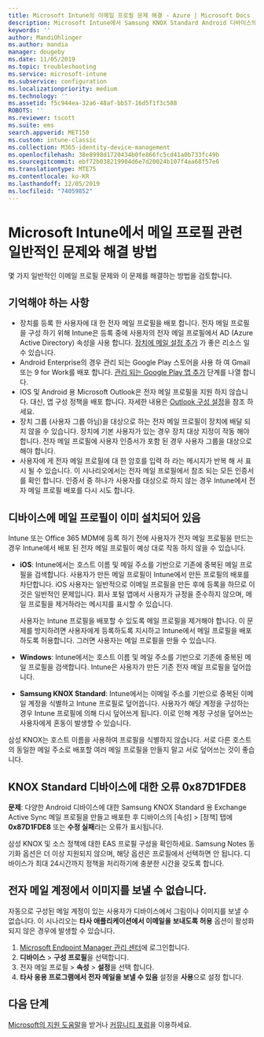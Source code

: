 ```yaml
---
title: Microsoft Intune의 이메일 프로필 문제 해결 - Azure | Microsoft Docs
description: Microsoft Intune에서 Samsung KNOX Standard Android 디바이스의 중복된 메일 프로필과 오류 등 일반적인 문제와 해결 방법을 확인하세요.
keywords: ''
author: MandiOhlinger
ms.author: mandia
manager: dougeby
ms.date: 11/05/2019
ms.topic: troubleshooting
ms.service: microsoft-intune
ms.subservice: configuration
ms.localizationpriority: medium
ms.technology: ''
ms.assetid: f5c944ea-32a6-48af-bb57-16d5f1f3c588
ROBOTS: ''
ms.reviewer: tscott
ms.suite: ems
search.appverid: MET150
ms.custom: intune-classic
ms.collection: M365-identity-device-management
ms.openlocfilehash: 38e8998d1720434b0fe866fc5cd41a0b733fc49b
ms.sourcegitcommit: ebf72b038219904d6e7d20024b107f4aa68f57e6
ms.translationtype: MTE75
ms.contentlocale: ko-KR
ms.lasthandoff: 12/05/2019
ms.locfileid: "74059852"
---
```

# <a name="common-issues-and-resolutions-with-email-profiles-in-microsoft-intune"></a>Microsoft Intune에서 메일 프로필 관련 일반적인 문제와 해결 방법

몇 가지 일반적인 이메일 프로필 문제와 이 문제를 해결하는 방법을 검토합니다.

## <a name="what-you-need-to-know"></a>기억해야 하는 사항

- 장치를 등록 한 사용자에 대 한 전자 메일 프로필을 배포 합니다. 전자 메일 프로필을 구성 하기 위해 Intune은 등록 중에 사용자의 전자 메일 프로필에서 AD (Azure Active Directory) 속성을 사용 합니다. [장치에 메일 설정 추가](email-settings-configure.md) 가 좋은 리소스 일 수 있습니다.
- Android Enterprise의 경우 관리 되는 Google Play 스토어을 사용 하 여 Gmail 또는 9 for Work를 배포 합니다. [관리 되는 Google Play 앱 추가](../apps/apps-add-android-for-work.md) 단계를 나열 합니다.
- IOS 및 Android 용 Microsoft Outlook은 전자 메일 프로필을 지원 하지 않습니다. 대신, 앱 구성 정책을 배포 합니다. 자세한 내용은 [Outlook 구성 설정](../apps/app-configuration-policies-outlook.md)을 참조 하세요.
- 장치 그룹 (사용자 그룹 아님)을 대상으로 하는 전자 메일 프로필이 장치에 배달 되지 않을 수 있습니다. 장치에 기본 사용자가 있는 경우 장치 대상 지정이 작동 해야 합니다. 전자 메일 프로필에 사용자 인증서가 포함 된 경우 사용자 그룹을 대상으로 해야 합니다.
- 사용자에 게 전자 메일 프로필에 대 한 암호를 입력 하 라는 메시지가 반복 해 서 표시 될 수 있습니다. 이 시나리오에서는 전자 메일 프로필에서 참조 되는 모든 인증서를 확인 합니다. 인증서 중 하나가 사용자를 대상으로 하지 않는 경우 Intune에서 전자 메일 프로필 배포를 다시 시도 합니다.

## <a name="device-already-has-an-email-profile-installed"></a>디바이스에 메일 프로필이 이미 설치되어 있음

Intune 또는 Office 365 MDM에 등록 하기 전에 사용자가 전자 메일 프로필을 만드는 경우 Intune에서 배포 된 전자 메일 프로필이 예상 대로 작동 하지 않을 수 있습니다.

- **iOS**: Intune에서는 호스트 이름 및 메일 주소를 기반으로 기존에 중복된 메일 프로필을 검색합니다. 사용자가 만든 메일 프로필이 Intune에서 만든 프로필의 배포를 차단합니다. iOS 사용자는 일반적으로 이메일 프로필을 만든 후에 등록을 하므로 이것은 일반적인 문제입니다. 회사 포털 앱에서 사용자가 규정을 준수하지 않으며, 메일 프로필을 제거하라는 메시지를 표시할 수 있습니다.

  사용자는 Intune 프로필을 배포할 수 있도록 메일 프로필을 제거해야 합니다. 이 문제를 방지하려면 사용자에게 등록하도록 지시하고 Intune에서 메일 프로필을 배포하도록 허용합니다. 그러면 사용자는 메일 프로필을 만들 수 있습니다.

- **Windows**: Intune에서는 호스트 이름 및 메일 주소를 기반으로 기존에 중복된 메일 프로필을 검색합니다. Intune은 사용자가 만든 기존 전자 메일 프로필을 덮어씁니다.

- **Samsung KNOX Standard**: Intune에서는 이메일 주소를 기반으로 중복된 이메일 계정을 식별하고 Intune 프로필로 덮어씁니다. 사용자가 해당 계정을 구성하는 경우 Intune 프로필에 의해 다시 덮어쓰게 됩니다. 이로 인해 계정 구성을 덮어쓰는 사용자에게 혼동이 발생할 수 있습니다.

삼성 KNOX는 호스트 이름을 사용하여 프로필을 식별하지 않습니다. 서로 다른 호스트의 동일한 메일 주소로 배포할 여러 메일 프로필을 만들지 말고 서로 덮어쓰는 것이 좋습니다.

## <a name="error-0x87d1fde8-for-knox-standard-device"></a>KNOX Standard 디바이스에 대한 오류 0x87D1FDE8

**문제**: 다양한 Android 디바이스에 대한 Samsung KNOX Standard 용 Exchange Active Sync 메일 프로필을 만들고 배포한 후 디바이스의 [속성] > [정책] 탭에 **0x87D1FDE8** 또는 **수정 실패**라는 오류가 표시됩니다.

삼성 KNOX 및 소스 정책에 대한 EAS 프로필 구성을 확인하세요. Samsung Notes 동기화 옵션은 더 이상 지원되지 않으며, 해당 옵션은 프로필에서 선택하면 안 됩니다. 디바이스가 최대 24시간까지 정책을 처리하기에 충분한 시간을 갖도록 합니다.

## <a name="unable-to-send-images-from--email-account"></a>전자 메일 계정에서 이미지를 보낼 수 없습니다.

자동으로 구성된 메일 계정이 있는 사용자가 디바이스에서 그림이나 이미지를 보낼 수 없습니다. 이 시나리오는 **타사 애플리케이션에서 이메일을 보내도록 허용** 옵션이 활성화되지 않은 경우에 발생할 수 있습니다.

1. [Microsoft Endpoint Manager 관리 센터](https://go.microsoft.com/fwlink/?linkid=2109431)에 로그인합니다.
2. **디바이스** > **구성 프로필**을 선택합니다.
3. 전자 메일 프로필 > **속성** > **설정**을 선택 합니다.
4. **타사 응용 프로그램에서 전자 메일을 보낼 수 있음** 설정을 **사용**으로 설정 합니다.

## <a name="next-steps"></a>다음 단계

[Microsoft의 지원 도움말](../fundamentals/get-support.md)을 받거나 [커뮤니티 포럼](https://social.technet.microsoft.com/Forums/en-US/home?category=microsoftintune)을 이용하세요.
